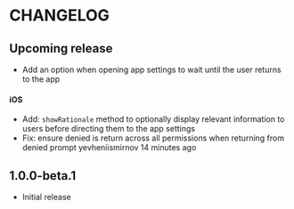 # CHANGELOG

## Upcoming release

- Add an option when opening app settings to wait until the user returns to the app

#### iOS
- Add: `showRationale` method to optionally display relevant information to users before directing them to the app settings
- Fix: ensure denied is return across all permissions when returning from denied prompt yevheniismirnov 14 minutes ago

## 1.0.0-beta.1

- Initial release
